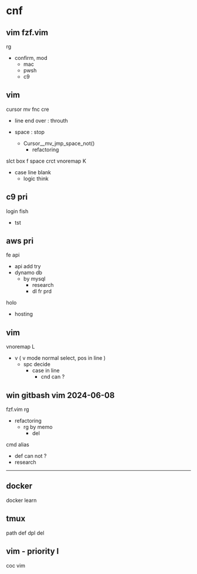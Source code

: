 
# cnf


## vim fzf.vim

rg
- confirm, mod
  - mac
  - pwsh
  - c9


## vim

cursor mv fnc cre
- line end over : throuth
- space         : stop

  - Cursor__mv_jmp_space_not()
    - refactoring


slct box f space crct vnoremap K
- case line blank
  - logic think


## c9 pri

login fish
- tst


## aws pri

fe api
- api add try
- dynamo db
  - by mysql
    - research
    - dl fr prd


holo
- hosting


## vim

vnoremap L
- v ( v mode normal select, pos in line )
  - spc decide
    - case in line
      - cnd can ?


## win gitbash vim  2024-06-08

fzf.vim rg
- refactoring
  - rg by memo
    - del


cmd alias
- def can not ?
- research


---

## docker

docker learn


## tmux

path def dpl del


## vim  -  priority l

coc vim



